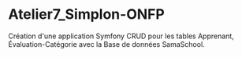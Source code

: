 # Atelier7_Simplon-ONFP

Création d'une application Symfony CRUD pour les tables Apprenant, Évaluation-Catégorie avec la Base de données SamaSchool.
